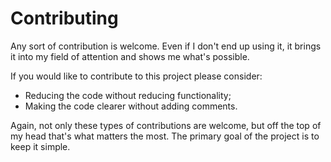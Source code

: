 # Contributing
Any sort of contribution is welcome. Even if I don't end up using it, it brings it into my field of attention and shows me what's possible.

If you would like to contribute to this project please consider:
* Reducing the code without reducing functionality;
* Making the code clearer without adding comments.

Again, not only these types of contributions are welcome, but off the top of my head that's what matters the most. The primary goal of the project is to keep it simple.
